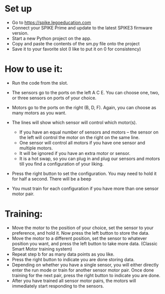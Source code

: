# Set up
- Go to https://spike.legoeducation.com
- Connect your SPIKE Prime and update to the latest SPIKE3 firmware version.
- Start a new Python project on the app.
- Copy and paste the contents of the sm.py file onto the project
- Save it to your favorite slot (I like to put it on 0 for consistency)

# How to use it:
- Run the code from the slot.
- The sensors go to the ports on the left A C E. You can choose one, two, or three sensors on ports of your choice.
- Motors go to the ports on the right (B, D, F). Again, you can choose as many motors as you want.
- The lines will show which sensor will control which motor(s).
  - If you have an equal number of sensors and motors – the sensor on the left will control the motor on the right on the same line.
  - One sensor will control all motors if you have one sensor and multiple motors.
  - It will be ignored if you have an extra motor or sensor.
  - It is a hot swap, so you can plug in and plug our sensors and motors till you find a configuration of your liking.

- Press the right button to set the configuration. You may need to hold it for half a second. There will be a beep
- You must train for each configuration if you have more than one sensor motor pair. 

# Training:
- Move the motor to the position of your choice, set the sensor to your preference, and hold it. Now press the left button to store the data.
- Move the motor to a different position, set the sensor to whatever position you want, and press the left button to take more data. (Classic Smart Motor training system)
- Repeat step b for as many data points as you like.
- Press the right button to indicate you are done storing data.
- Depending on whether you have a single sensor, you will either directly enter the run mode or train for another sensor motor pair. Once done training for the next pair, press the right button to indicate you are done.
- After you have trained all sensor motor pairs, the motors will immediately start responding to the sensors.
